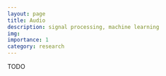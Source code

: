 ```yaml
---
layout: page
title: Audio
description: signal processing, machine learning
img: 
importance: 1
category: research
---
```


TODO
